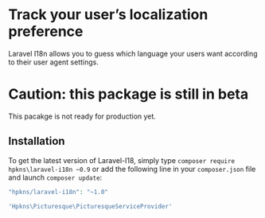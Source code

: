 Track your user’s localization preference
===================
Laravel I18n allows you to guess which language your users want according to their user agent settings.

# Caution: this package is still in beta
This pacakge is not ready for production yet.

## Installation 
To get the latest version of Laravel-I18, simply type `composer require hpkns\laravel-i18n ~0.9` or add the following line in your `composer.json` file and launch `composer update`:

```PHP
"hpkns/laravel-i18n": "~1.0"
```

```php
'Hpkns\Picturesque\PicturesqueServiceProvider'
```
